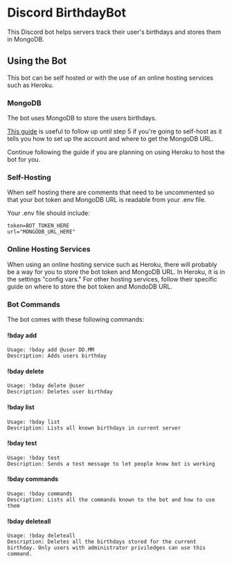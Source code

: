 
# Discord BirthdayBot

This Discord bot helps servers track their user's birthdays and stores them in MongoDB.

## Using the Bot
This bot can be self hosted or with the use of an online hosting services such as Heroku.

### MongoDB
The bot uses MongoDB to store the users birthdays. 

[This guide](https://www.mongodb.com/developer/how-to/use-atlas-on-heroku/) is useful to follow up until step 5 if you're going to self-host as it tells you how to set up the account and where to get the MongoDB URL.

Continue following the guide if you are planning on using Heroku to host the bot for you.

### Self-Hosting
When self hosting there are comments that need to be uncommented so that your bot token and MongoDB URL is readable from your .env file.

Your .env file should include:
```
token=BOT_TOKEN_HERE
url="MONGODB_URL_HERE"
```

### Online Hosting Services
When using an online hosting service such as Heroku, there will probably be a way for you to store the bot token and MongoDB URL. In Heroku, it is in the settings "config vars." For other hosting services, follow their specific guide on where to store the bot token and MondoDB URL.

### Bot Commands
The bot comes with these following commands:

#### !bday add
````
Usage: !bday add @user DD.MM
Description: Adds users birthday
````
#### !bday delete
````
Usage: !bday delete @user
Description: Deletes user birthday
````
#### !bday list
````
Usage: !bday list
Description: Lists all known birthdays in current server
````
#### !bday test
````
Usage: !bday test
Description: Sends a test message to let people know bot is working
````
#### !bday commands
````
Usage: !bday commands
Description: Lists all the commands known to the bot and how to use them
````
#### !bday deleteall
````
Usage: !bday deleteall
Description: Deletes all the birthdays stored for the current birthday. Only users with administrator priviledges can use this command.
````